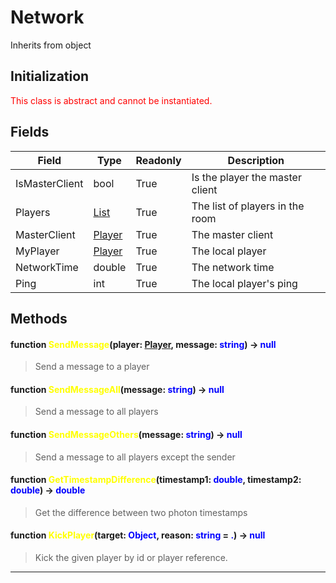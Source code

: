 # Network
Inherits from object
## Initialization
<span style="color:red;">This class is abstract and cannot be instantiated.</span>
## Fields
|Field|Type|Readonly|Description|
|---|---|---|---|
|IsMasterClient|bool|True|Is the player the master client|
|Players|[List](../objects/List.md)|True|The list of players in the room|
|MasterClient|[Player](../objects/Player.md)|True|The master client|
|MyPlayer|[Player](../objects/Player.md)|True|The local player|
|NetworkTime|double|True|The network time|
|Ping|int|True|The local player's ping|
## Methods
#### function <span style="color:yellow;">SendMessage</span>(player: <span style="color:blue;">[Player](../objects/Player.md)</span>, message: <span style="color:blue;">string</span>) → <span style="color:blue;">null</span>
> Send a message to a player

#### function <span style="color:yellow;">SendMessageAll</span>(message: <span style="color:blue;">string</span>) → <span style="color:blue;">null</span>
> Send a message to all players

#### function <span style="color:yellow;">SendMessageOthers</span>(message: <span style="color:blue;">string</span>) → <span style="color:blue;">null</span>
> Send a message to all players except the sender

#### function <span style="color:yellow;">GetTimestampDifference</span>(timestamp1: <span style="color:blue;">double</span>, timestamp2: <span style="color:blue;">double</span>) → <span style="color:blue;">double</span>
> Get the difference between two photon timestamps

#### function <span style="color:yellow;">KickPlayer</span>(target: <span style="color:blue;">Object</span>, reason: <span style="color:blue;">string</span> = <span style="color:blue;">.</span>) → <span style="color:blue;">null</span>
> Kick the given player by id or player reference.


---

